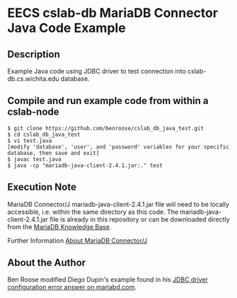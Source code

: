 # EECS cslab-db MariaDB Connector Java Code Example

## Description

Example Java code using JDBC driver to test connection into cslab-db.cs.wichita.edu database.

## Compile and run example code from within a cslab-node

    $ git clone https://github.com/benroose/cslab_db_java_test.git
    $ cd cslab_db_java_test
    $ vi test.java
    [modify 'database', 'user', and 'password' variables for your specific database, then save and exit]
    $ javac test.java
    $ java -cp "mariadb-java-client-2.4.1.jar:." test

## Execution Note

MariaDB Connector/J mariadb-java-client-2.4.1.jar file will need to be locally accessible, i.e. within the same directory as this code. The mariadb-java-client-2.4.1.jar file is already in this repository or can be downloaded directly from the [MariaDB Knowledge Base](https://downloads.mariadb.com/Connectors/java/connector-java-2.4.1/mariadb-java-client-2.4.1.jar).

Further Information
[About MariaDB Connector/J](https://mariadb.com/kb/en/library/about-mariadb-connector-j)

## About the Author

Ben Roose modified Diego Dupin's example found in his [JDBC driver configuration error answer on mariabd.com](https://mariadb.com/kb/en/library/jdbc-driver-configuration-error/).